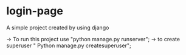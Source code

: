 # login-page
A simple project created by using django

→ To run this project use "python manage.py runserver"; 
→ to create superuser " Python manage.py createsuperuser";

